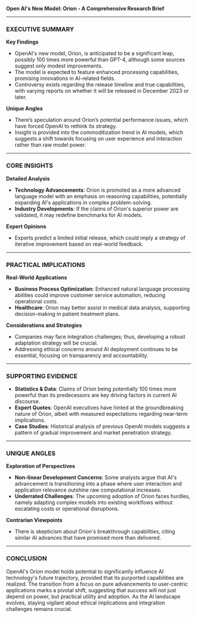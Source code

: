 **Open AI's New Model: Orion - A Comprehensive Research Brief**

---

### EXECUTIVE SUMMARY

**Key Findings**
- OpenAI's new model, Orion, is anticipated to be a significant leap, possibly 100 times more powerful than GPT-4, although some sources suggest only modest improvements.
- The model is expected to feature enhanced processing capabilities, promising innovations in AI-related fields.
- Controversy exists regarding the release timeline and true capabilities, with varying reports on whether it will be released in December 2023 or later.
  
**Unique Angles**
- There’s speculation around Orion’s potential performance issues, which have forced OpenAI to rethink its strategy.
- Insight is provided into the commoditization trend in AI models, which suggests a shift towards focusing on user experience and interaction rather than raw model power.

---

### CORE INSIGHTS

**Detailed Analysis**
- **Technology Advancements**: Orion is promoted as a more advanced language model with an emphasis on reasoning capabilities, potentially expanding AI's applications in complex problem-solving.
- **Industry Developments**: If the claims of Orion's superior power are validated, it may redefine benchmarks for AI models.
  
**Expert Opinions**
- Experts predict a limited initial release, which could imply a strategy of iterative improvement based on real-world feedback.

---

### PRACTICAL IMPLICATIONS

**Real-World Applications**
- **Business Process Optimization**: Enhanced natural language processing abilities could improve customer service automation, reducing operational costs.
- **Healthcare**: Orion may better assist in medical data analysis, supporting decision-making in patient treatment plans.
  
**Considerations and Strategies**
- Companies may face integration challenges; thus, developing a robust adaptation strategy will be crucial.
- Addressing ethical concerns around AI deployment continues to be essential, focusing on transparency and accountability.

---

### SUPPORTING EVIDENCE

- **Statistics & Data**: Claims of Orion being potentially 100 times more powerful than its predecessors are key driving factors in current AI discourse.
- **Expert Quotes**: OpenAI executives have hinted at the groundbreaking nature of Orion, albeit with measured expectations regarding near-term implications.
- **Case Studies**: Historical analysis of previous OpenAI models suggests a pattern of gradual improvement and market penetration strategy.

---

### UNIQUE ANGLES

**Exploration of Perspectives**
- **Non-linear Development Concerns**: Some analysts argue that AI's advancement is transitioning into a phase where user interaction and application relevance outshine raw computational increases.
- **Underrated Challenges**: The upcoming adoption of Orion faces hurdles, namely adapting complex models into existing workflows without escalating costs or operational disruptions.

**Contrarian Viewpoints**
- There is skepticism about Orion's breakthrough capabilities, citing similar AI advances that have promised more than delivered.

---

### CONCLUSION

OpenAI's Orion model holds potential to significantly influence AI technology's future trajectory, provided that its purported capabilities are realized. The transition from a focus on pure advancements to user-centric applications marks a pivotal shift, suggesting that success will not just depend on power, but practical utility and adoption. As the AI landscape evolves, staying vigilant about ethical implications and integration challenges remains crucial.